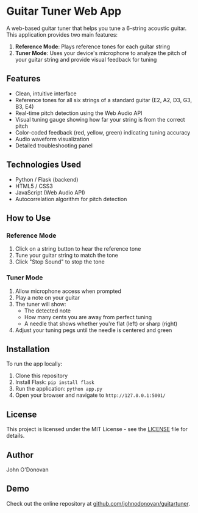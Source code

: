 # Guitar Tuner Web App

A web-based guitar tuner that helps you tune a 6-string acoustic guitar. This application provides two main features:

1. **Reference Mode**: Plays reference tones for each guitar string
2. **Tuner Mode**: Uses your device's microphone to analyze the pitch of your guitar string and provide visual feedback for tuning

## Features

- Clean, intuitive interface
- Reference tones for all six strings of a standard guitar (E2, A2, D3, G3, B3, E4)
- Real-time pitch detection using the Web Audio API
- Visual tuning gauge showing how far your string is from the correct pitch
- Color-coded feedback (red, yellow, green) indicating tuning accuracy
- Audio waveform visualization
- Detailed troubleshooting panel

## Technologies Used

- Python / Flask (backend)
- HTML5 / CSS3
- JavaScript (Web Audio API)
- Autocorrelation algorithm for pitch detection

## How to Use

### Reference Mode

1. Click on a string button to hear the reference tone
2. Tune your guitar string to match the tone
3. Click "Stop Sound" to stop the tone

### Tuner Mode

1. Allow microphone access when prompted
2. Play a note on your guitar
3. The tuner will show:
   - The detected note
   - How many cents you are away from perfect tuning
   - A needle that shows whether you're flat (left) or sharp (right)
4. Adjust your tuning pegs until the needle is centered and green

## Installation

To run the app locally:

1. Clone this repository
2. Install Flask: `pip install flask`
3. Run the application: `python app.py`
4. Open your browser and navigate to `http://127.0.0.1:5001/`

## License

This project is licensed under the MIT License - see the [LICENSE](LICENSE) file for details.

## Author

John O'Donovan

## Demo

Check out the online repository at [github.com/johnodonovan/guitartuner](https://github.com/johnodonovan/guitartuner). 
